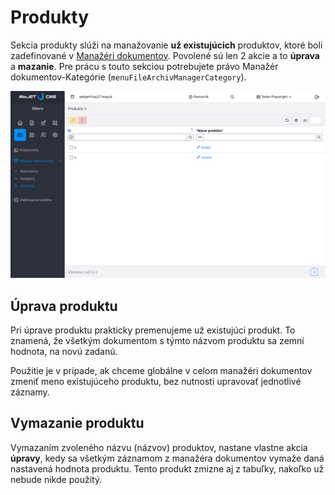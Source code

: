 # Produkty

Sekcia produkty slúži na manažovanie **už existujúcich** produktov, ktoré boli zadefinované v [Manažéri dokumentov](./README.md). Povolené sú len 2 akcie a to **úprava** a **mazanie**. Pre prácu s touto sekciou potrebujete právo Manažér dokumentov-Kategórie (`menuFileArchivManagerCategory`).

![](product-manager.png)

## Úprava produktu

Pri úprave produktu prakticky premenujeme už existujúci produkt. To znamená, že všetkým dokumentom s týmto názvom produktu sa zemní hodnota, na novú zadanú.

Použitie je v prípade, ak chceme globálne v celom manažéri dokumentov zmeniť meno existujúceho produktu, bez nutnosti upravovať jednotlivé záznamy.

## Vymazanie produktu

Vymazaním zvoleného názvu (názvov) produktov, nastane vlastne akcia **úpravy**, kedy sa všetkým záznamom z manažéra dokumentov vymaže daná nastavená hodnota produktu. Tento produkt zmizne aj z tabuľky, nakoľko už nebude nikde použitý.